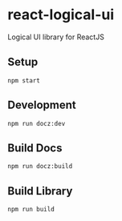 # react-logical-ui
Logical UI library for ReactJS

## Setup
```
npm start
```
## Development
```
npm run docz:dev
```
## Build Docs
```
npm run docz:build
```
## Build Library
```
npm run build
```

